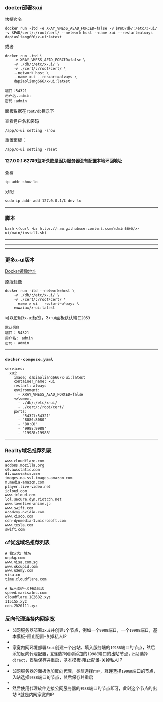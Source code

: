 ###  docker部署3xui
快捷命令
```
docker run -itd -e XRAY_VMESS_AEAD_FORCED=false -v $PWD/db/:/etc/x-ui/ -v $PWD/cert/:/root/cert/ --network host --name xui --restart=always dapiaoliang666/x-ui:latest
```
或者
```
docker run -itd \
    -e XRAY_VMESS_AEAD_FORCED=false \
    -v ./db/:/etc/x-ui/ \
    -v ./cert/:/root/cert/ \
    --network host \
    --name xui --restart=always \
    dapiaoliang666/x-ui:latest
```

```
端口：54321
用户名：admin
密码：admin
```

面板数据在`root/db`目录下

查看用户名和密码

```
/app/x-ui setting -show
```

重置面板：
```
/app/x-ui setting -reset
```

#### 127.0.0.1:62789监听失败是因为服务器没有配置本地环回地址
查看
```
ip addr show lo
```
分配
```
sudo ip addr add 127.0.0.1/8 dev lo
```

---
### 脚本
```
bash <(curl -Ls https://raw.githubusercontent.com/admin8800/x-ui/main/install.sh)
```

---

---

---

###  更多x-ui版本

[Docker镜像地址](https://hub.docker.com/r/enwaiax/x-ui)

原版镜像
```
docker run -itd --network=host \
    -v ./db/:/etc/x-ui/ \
    -v ./cert/:/root/cert/ \
    --name x-ui --restart=always \
    enwaiax/x-ui:latest
```

可以使用`3x-ui`标签，3x-ui面板默认端口`2053`


```
默认信息
端口： 54321
用户名： admin
密码： admin
```

---

### `docker-compose.yaml`
```
services:
  xui:
    image: dapiaoliang666/x-ui:latest
    container_name: xui
    restart: always
    environment:
      - XRAY_VMESS_AEAD_FORCED=false
    volumes:
      - ./db/:/etc/x-ui/
      - ./cert/:/root/cert/
    ports:
      - "54321:54321"
      - "8080:8080"
      - "80:80"
      - "9988:9988"
      - "19988:19988"
```



---
### Reality域名推荐列表
```
www.cloudflare.com
addons.mozilla.org
s0.awsstatic.com
d1.awsstatic.com
images-na.ssl-images-amazon.com
m.media-amazon.com
player.live-video.net
icloud.com
www.icloud.com
lol.secure.dyn.riotcdn.net
www.lovelive-anime.jp
www.swift.com
academy.nvidia.com
www.cisco.com
cdn-dynmedia-1.microsoft.com
www.tesla.com
swift.com
```


### cf优选域名推荐列表
```
# 稳定大厂域名
unpkg.com
www.visa.com.sg
www.okcupid.com
www.udemy.com
visa.cn
time.cloudflare.com

# 私人维护-分钟级优选
speed.marisalnc.com
cloudflare.182682.xyz
115155.xyz
cdn.2020111.xyz
```



### 反向代理连接内网家宽

- 公网服务器部署`3xui`并创建`2`个节点，例如一个`9988`端口，一个`19988`端口，基本模板-阻止配置-关掉私人IP
- 
- 家宽内网环境部署`3xui`创建一个出站，填入服务端的`19988`端口的节点，然后添加反向代理配置，`互连`选择刚刚添加的`19988`端口的出站节点，`出站`选择`direct`，然后保存并重启，基本模板-阻止配置-关掉私人IP
- 
- 公网服务器的面板添加反向代理，类型选择`门户`，互连选择`19988`端口的节点，入站选择`9988`端口的节点，然后保存并重启
- 
- 然后使用代理软件连接公网服务器的`9988`端口的节点即可，此时这个节点的出站IP就是内网家宽的IP
